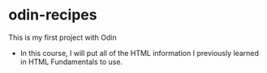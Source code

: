 # odin-recipes

This is my first project with Odin

- In this course, I will put all of the HTML information I previously learned in HTML Fundamentals to use.